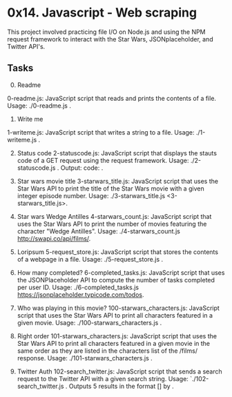# 0x14. Javascript - Web scraping
This project involved practicing file I/O on Node.js and using the NPM request framework to interact with the Star Wars, JSONplaceholder, and Twitter API's.

## Tasks 
0. Readme

0-readme.js: JavaScript script that reads and prints the contents of a file.
Usage: ./0-readme.js <file path>.
1. Write me

1-writeme.js: JavaScript script that writes a string to a file.
Usage: ./1-writeme.js <file path> <string to write>.

2. Status code
2-statuscode.js: JavaScript script that displays the stauts code of a GET request using the request framework.
Usage: ./2-statuscode.js <URL to GET>.
Output: code: <status code>.

3. Star wars movie title
3-starwars_title.js: JavaScript script that uses the Star Wars API to print the title of the Star Wars movie with a given integer episode number.
Usage: ./3-starwars_title.js <3-starwars_title.js>.

4. Star wars Wedge Antilles
4-starwars_count.js: JavaScript script that uses the Star Wars API to print the number of movies featuring the character "Wedge Antilles".
Usage: ./4-starwars_count.js http://swapi.co/api/films/.

5. Loripsum
5-request_store.js: JavaScript script that stores the contents of a webpage in a file.
Usage: ./5-request_store.js <URL to get> <file path to store content in>.

6. How many completed?
6-completed_tasks.js: JavaScript script that uses the JSONPlaceholder API to compute the number of tasks completed per user ID.
Usage: ./6-completed_tasks.js https://jsonplaceholder.typicode.com/todos.

7. Who was playing in this movie?
100-starwars_characters.js: JavaScript script that uses the Star Wars API to print all characters featured in a given movie.
Usage: ./100-starwars_characters.js <movie ID>.

8. Right order
101-starwars_characters.js: JavaScript script that uses the Star Wars API to print all characters featured in a given movie in the same order as they are listed in the characters list of the /films/ response.
Usage: ./101-starwars_characters.js <movie ID>.

9. Twitter Auth
102-search_twitter.js: JavaScript script that sends a search request to the Twitter API with a given search string.
Usage: `./102-search_twitter.js .
Outputs 5 results in the format [<Tweet ID>] <Tweet text> by <Tweet owner name>.
